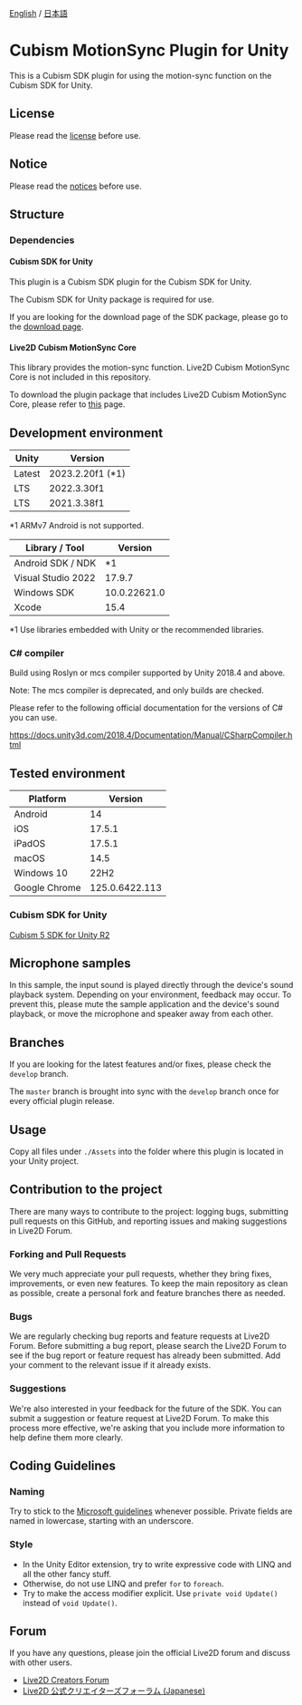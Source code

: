 [English](README.md) / [日本語](README.ja.md)


# Cubism MotionSync Plugin for Unity

This is a Cubism SDK plugin for using the motion-sync function on the Cubism SDK for Unity.

## License

Please read the [license](LICENSE.md) before use.

## Notice

Please read the [notices](NOTICE.md) before use.

## Structure

### Dependencies

#### Cubism SDK for Unity

This plugin is a Cubism SDK plugin for the Cubism SDK for Unity.

The Cubism SDK for Unity package is required for use.

If you are looking for the download page of the SDK package, please go to the [download page](https://www.live2d.com/download/cubism-sdk/download-unity/).

#### Live2D Cubism MotionSync Core

This library provides the motion-sync function. Live2D Cubism MotionSync Core is not included in this repository.

To download the plugin package that includes Live2D Cubism MotionSync Core, please refer to [this](https://www.live2d.com/sdk/download/motionsync/) page.

## Development environment

| Unity | Version |
| --- | --- |
| Latest | 2023.2.20f1 (*1) |
| LTS | 2022.3.30f1 |
| LTS | 2021.3.38f1 |

*1 ARMv7 Android is not supported.

| Library / Tool | Version |
| --- | --- |
| Android SDK / NDK | *1 |
| Visual Studio 2022 | 17.9.7 |
| Windows SDK | 10.0.22621.0 |
| Xcode | 15.4 |

*1 Use libraries embedded with Unity or the recommended libraries.

### C# compiler

Build using Roslyn or mcs compiler supported by Unity 2018.4 and above.

Note: The mcs compiler is deprecated, and only builds are checked.

Please refer to the following official documentation for the versions of C# you can use.

https://docs.unity3d.com/2018.4/Documentation/Manual/CSharpCompiler.html

## Tested environment

| Platform | Version |
| --- | --- |
| Android | 14 |
| iOS | 17.5.1 |
| iPadOS | 17.5.1 |
| macOS | 14.5 |
| Windows 10 | 22H2 |
| Google Chrome | 125.0.6422.113 |

### Cubism SDK for Unity

[Cubism 5 SDK for Unity R2](https://github.com/Live2D/CubismUnityComponents/releases/tag/5-r.2)

## Microphone samples

In this sample, the input sound is played directly through the device's sound playback system.
 Depending on your environment, feedback may occur. To prevent this, please mute the sample application and the device's sound playback, or move the microphone and speaker away from each other.

## Branches

If you are looking for the latest features and/or fixes, please check the `develop` branch.

The `master` branch is brought into sync with the `develop` branch once for every official plugin release.

## Usage

Copy all files under `./Assets` into the folder where this plugin is located in your Unity project.

## Contribution to the project

There are many ways to contribute to the project: logging bugs, submitting pull requests on this GitHub, and reporting issues and making suggestions in Live2D Forum.

### Forking and Pull Requests

We very much appreciate your pull requests, whether they bring fixes, improvements, or even new features. To keep the main repository as clean as possible, create a personal fork and feature branches there as needed.

### Bugs

We are regularly checking bug reports and feature requests at Live2D Forum. Before submitting a bug report, please search the Live2D Forum to see if the bug report or feature request has already been submitted. Add your comment to the relevant issue if it already exists.

### Suggestions

We're also interested in your feedback for the future of the SDK. You can submit a suggestion or feature request at Live2D Forum. To make this process more effective, we're asking that you include more information to help define them more clearly.

## Coding Guidelines

### Naming

Try to stick to the [Microsoft guidelines](https://msdn.microsoft.com/en-us/library/ms229002(v=vs.110).aspx) whenever possible. Private fields are named in lowercase, starting with an underscore.

### Style

- In the Unity Editor extension, try to write expressive code with LINQ and all the other fancy stuff.
- Otherwise, do not use LINQ and prefer `for` to `foreach`.
- Try to make the access modifier explicit. Use `private void Update()` instead of `void Update()`.

## Forum

If you have any questions, please join the official Live2D forum and discuss with other users.

- [Live2D Creators Forum](https://community.live2d.com/)
- [Live2D 公式クリエイターズフォーラム (Japanese)](https://creatorsforum.live2d.com/)
